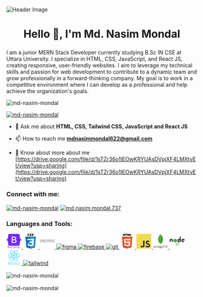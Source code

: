 <img src="https://i.ibb.co/x6mdZHx/Navy-Blue-Geometric-Technology-Linked-In-Banner-Final.png" alt="Header Image"/>
<h1 align="center">Hello 👋, I'm Md. Nasim Mondal</h1>
<h3 align="center" ></h3>I am a junior MERN Stack Developer currently studying B.Sc
              IN CSE at Uttara University. I specialize in HTML, CSS,
              JavaScript, and React JS, creating responsive, user-friendly
              websites. I aim to leverage my technical skills and passion for
              web development to contribute to a dynamic team and grow
              professionally in a forward-thinking company. My goal is to work
              in a competitive environment where I can develop as a professional
              and help achieve the organization&apos;s goals.</h3>

<p align="left"> <img src="https://komarev.com/ghpvc/?username=md-nasim-mondal&label=Profile%20views&color=0e75b6&style=flat" alt="md-nasim-mondal" /> </p>

<p align="left"> <a href="https://github.com/ryo-ma/github-profile-trophy"><img src="https://github-profile-trophy.vercel.app/?username=md-nasim-mondal" alt="md-nasim-mondal" /></a> </p>

- 💬 Ask me about **HTML, CSS, Tailwind CSS, JavaScript and React JS**

- 📫 How to reach me **mdnasimmondal622@gmail.com**

- 📄 Know about more about me [https://drive.google.com/file/d/1sTZr36o1IEOwKRYUAsDVpjXF4LMXtvEt/view?usp=sharing](https://drive.google.com/file/d/1sTZr36o1IEOwKRYUAsDVpjXF4LMXtvEt/view?usp=sharing)

<h3 align="left">Connect with me:</h3>
<p align="left">
<a href="https://linkedin.com/in/md-nasim-mondal" target="blank"><img align="center" src="https://raw.githubusercontent.com/rahuldkjain/github-profile-readme-generator/master/src/images/icons/Social/linked-in-alt.svg" alt="md-nasim-mondal" height="30" width="40" /></a>
<a href="https://fb.com/md.nasim.mondal.737" target="blank"><img align="center" src="https://raw.githubusercontent.com/rahuldkjain/github-profile-readme-generator/master/src/images/icons/Social/facebook.svg" alt="md.nasim.mondal.737" height="30" width="40" /></a>
</p>

<h3 align="left">Languages and Tools:</h3>
<p align="left"> <a href="https://getbootstrap.com" target="_blank" rel="noreferrer"> <img src="https://raw.githubusercontent.com/devicons/devicon/master/icons/bootstrap/bootstrap-plain-wordmark.svg" alt="bootstrap" width="40" height="40"/> </a> <a href="https://www.w3schools.com/css/" target="_blank" rel="noreferrer"> <img src="https://raw.githubusercontent.com/devicons/devicon/master/icons/css3/css3-original-wordmark.svg" alt="css3" width="40" height="40"/> </a> <a href="https://expressjs.com" target="_blank" rel="noreferrer"> <img src="https://raw.githubusercontent.com/devicons/devicon/master/icons/express/express-original-wordmark.svg" alt="express" width="40" height="40"/> </a> <a href="https://www.figma.com/" target="_blank" rel="noreferrer"> <img src="https://www.vectorlogo.zone/logos/figma/figma-icon.svg" alt="figma" width="40" height="40"/> </a> <a href="https://firebase.google.com/" target="_blank" rel="noreferrer"> <img src="https://www.vectorlogo.zone/logos/firebase/firebase-icon.svg" alt="firebase" width="40" height="40"/> </a> <a href="https://git-scm.com/" target="_blank" rel="noreferrer"> <img src="https://www.vectorlogo.zone/logos/git-scm/git-scm-icon.svg" alt="git" width="40" height="40"/> </a> <a href="https://www.w3.org/html/" target="_blank" rel="noreferrer"> <img src="https://raw.githubusercontent.com/devicons/devicon/master/icons/html5/html5-original-wordmark.svg" alt="html5" width="40" height="40"/> </a> <a href="https://developer.mozilla.org/en-US/docs/Web/JavaScript" target="_blank" rel="noreferrer"> <img src="https://raw.githubusercontent.com/devicons/devicon/master/icons/javascript/javascript-original.svg" alt="javascript" width="40" height="40"/> </a> <a href="https://www.mongodb.com/" target="_blank" rel="noreferrer"> <img src="https://raw.githubusercontent.com/devicons/devicon/master/icons/mongodb/mongodb-original-wordmark.svg" alt="mongodb" width="40" height="40"/> </a> <a href="https://nodejs.org" target="_blank" rel="noreferrer"> <img src="https://raw.githubusercontent.com/devicons/devicon/master/icons/nodejs/nodejs-original-wordmark.svg" alt="nodejs" width="40" height="40"/> </a> <a href="https://reactjs.org/" target="_blank" rel="noreferrer"> <img src="https://raw.githubusercontent.com/devicons/devicon/master/icons/react/react-original-wordmark.svg" alt="react" width="40" height="40"/> </a> <a href="https://tailwindcss.com/" target="_blank" rel="noreferrer"> <img src="https://www.vectorlogo.zone/logos/tailwindcss/tailwindcss-icon.svg" alt="tailwind" width="40" height="40"/> </a> </p>

<p><img align="center" src="https://github-readme-stats.vercel.app/api/top-langs?username=md-nasim-mondal&show_icons=true&locale=en&layout=compact" alt="md-nasim-mondal" /></p>
<!-- <p>&nbsp;<img align="center" src="https://github-readme-stats.vercel.app/api?username=md-nasim-mondal&show_icons=true&locale=en" alt="md-nasim-mondal" /></p> -->
<p><img align="center" src="https://github-readme-streak-stats.herokuapp.com/?user=md-nasim-mondal&" alt="md-nasim-mondal" /></p>

